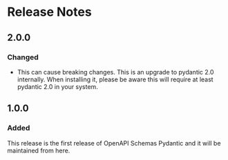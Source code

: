 # Release Notes

## 2.0.0

### Changed

- This can cause breaking changes. This is an upgrade to pydantic 2.0 internally. When installing it,
please be aware this will require at least pydantic 2.0 in your system.

## 1.0.0

### Added

This release is the first release of OpenAPI Schemas Pydantic and it will be maintained from here.
